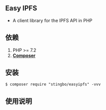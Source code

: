 ## Easy IPFS
- A client library for the IPFS API in PHP

## 依赖

1. PHP >= 7.2
2. **[Composer](https://getcomposer.org/)**

## 安装

```shell
$ composer require "stingbo/easyipfs" -vvv
```

## 使用说明
